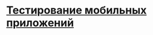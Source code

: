 # [Тестирование мобильных приложений](https://docs.google.com/spreadsheets/d/1wkNCCtiGh2E8ShCaxdNPiW2pE1YTmVJIK620VuAWe3k/edit?usp=sharing)
